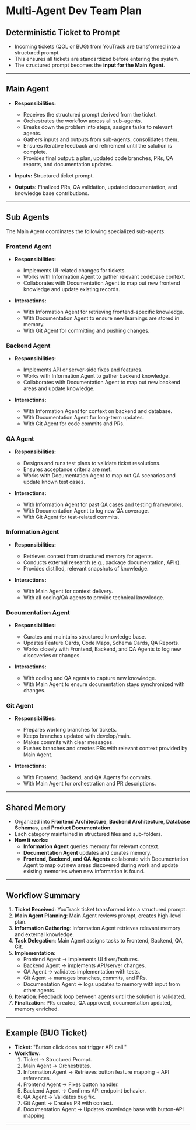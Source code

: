 # Multi-Agent Dev Team Plan

## Deterministic Ticket to Prompt
- Incoming tickets (QOL or BUG) from YouTrack are transformed into a structured prompt.
- This ensures all tickets are standardized before entering the system.
- The structured prompt becomes the **input for the Main Agent**.

---

## Main Agent
- **Responsibilities:**
    - Receives the structured prompt derived from the ticket.
    - Orchestrates the workflow across all sub-agents.
    - Breaks down the problem into steps, assigns tasks to relevant agents.
    - Gathers inputs and outputs from sub-agents, consolidates them.
    - Ensures iterative feedback and refinement until the solution is complete.
    - Provides final output: a plan, updated code branches, PRs, QA reports, and documentation updates.

- **Inputs:** Structured ticket prompt.
- **Outputs:** Finalized PRs, QA validation, updated documentation, and knowledge base contributions.

---

## Sub Agents
The Main Agent coordinates the following specialized sub-agents:

### Frontend Agent
- **Responsibilities:**
    - Implements UI-related changes for tickets.
    - Works with Information Agent to gather relevant codebase context.
    - Collaborates with Documentation Agent to map out new frontend knowledge and update existing records.

- **Interactions:**
    - With Information Agent for retrieving frontend-specific knowledge.
    - With Documentation Agent to ensure new learnings are stored in memory.
    - With Git Agent for committing and pushing changes.

### Backend Agent
- **Responsibilities:**
    - Implements API or server-side fixes and features.
    - Works with Information Agent to gather backend knowledge.
    - Collaborates with Documentation Agent to map out new backend areas and update knowledge.

- **Interactions:**
    - With Information Agent for context on backend and database.
    - With Documentation Agent for long-term updates.
    - With Git Agent for code commits and PRs.

### QA Agent
- **Responsibilities:**
    - Designs and runs test plans to validate ticket resolutions.
    - Ensures acceptance criteria are met.
    - Works with Documentation Agent to map out QA scenarios and update known test cases.

- **Interactions:**
    - With Information Agent for past QA cases and testing frameworks.
    - With Documentation Agent to log new QA coverage.
    - With Git Agent for test-related commits.

### Information Agent
- **Responsibilities:**
    - Retrieves context from structured memory for agents.
    - Conducts external research (e.g., package documentation, APIs).
    - Provides distilled, relevant snapshots of knowledge.

- **Interactions:**
    - With Main Agent for context delivery.
    - With all coding/QA agents to provide technical knowledge.

### Documentation Agent
- **Responsibilities:**
    - Curates and maintains structured knowledge base.
    - Updates Feature Cards, Code Maps, Schema Cards, QA Reports.
    - Works closely with Frontend, Backend, and QA Agents to log new discoveries or changes.

- **Interactions:**
    - With coding and QA agents to capture new knowledge.
    - With Main Agent to ensure documentation stays synchronized with changes.

### Git Agent
- **Responsibilities:**
    - Prepares working branches for tickets.
    - Keeps branches updated with develop/main.
    - Makes commits with clear messages.
    - Pushes branches and creates PRs with relevant context provided by Main Agent.

- **Interactions:**
    - With Frontend, Backend, and QA Agents for commits.
    - With Main Agent for orchestration and PR descriptions.

---

## Shared Memory
- Organized into **Frontend Architecture**, **Backend Architecture**, **Database Schemas**, and **Product Documentation**.
- Each category maintained in structured files and sub-folders.
- **How it works:**
    - **Information Agent** queries memory for relevant context.
    - **Documentation Agent** updates and curates memory.
    - **Frontend, Backend, and QA Agents** collaborate with Documentation Agent to map out new areas discovered during work and update existing memories when new information is found.

---

## Workflow Summary
1. **Ticket Received**: YouTrack ticket transformed into a structured prompt.
2. **Main Agent Planning**: Main Agent reviews prompt, creates high-level plan.
3. **Information Gathering**: Information Agent retrieves relevant memory and external knowledge.
4. **Task Delegation**: Main Agent assigns tasks to Frontend, Backend, QA, Git.
5. **Implementation**:
    - Frontend Agent → implements UI fixes/features.
    - Backend Agent → implements API/server changes.
    - QA Agent → validates implementation with tests.
    - Git Agent → manages branches, commits, and PRs.
    - Documentation Agent → logs updates to memory with input from other agents.
6. **Iteration**: Feedback loop between agents until the solution is validated.
7. **Finalization**: PRs created, QA approved, documentation updated, memory enriched.

---

## Example (BUG Ticket)
- **Ticket**: "Button click does not trigger API call."
- **Workflow:**
    1. Ticket → Structured Prompt.
    2. Main Agent → Orchestrates.
    3. Information Agent → Retrieves button feature mapping + API references.
    4. Frontend Agent → Fixes button handler.
    5. Backend Agent → Confirms API endpoint behavior.
    6. QA Agent → Validates bug fix.
    7. Git Agent → Creates PR with context.
    8. Documentation Agent → Updates knowledge base with button-API mapping.

---

